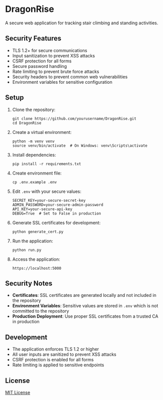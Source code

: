 # DragonRise

A secure web application for tracking stair climbing and standing activities.

## Security Features

- TLS 1.2+ for secure communications
- Input sanitization to prevent XSS attacks
- CSRF protection for all forms
- Secure password handling
- Rate limiting to prevent brute force attacks
- Security headers to prevent common web vulnerabilities
- Environment variables for sensitive configuration

## Setup

1. Clone the repository:
   ```
   git clone https://github.com/yourusername/DragonRise.git
   cd DragonRise
   ```

2. Create a virtual environment:
   ```
   python -m venv venv
   source venv/bin/activate  # On Windows: venv\Scripts\activate
   ```

3. Install dependencies:
   ```
   pip install -r requirements.txt
   ```

4. Create environment file:
   ```
   cp .env.example .env
   ```

5. Edit `.env` with your secure values:
   ```
   SECRET_KEY=your-secure-secret-key
   ADMIN_PASSWORD=your-secure-admin-password
   API_KEY=your-secure-api-key
   DEBUG=True  # Set to False in production
   ```

6. Generate SSL certificates for development:
   ```
   python generate_cert.py
   ```

7. Run the application:
   ```
   python run.py
   ```

8. Access the application:
   ```
   https://localhost:5000
   ```

## Security Notes

- **Certificates**: SSL certificates are generated locally and not included in the repository
- **Environment Variables**: Sensitive values are stored in `.env` which is not committed to the repository
- **Production Deployment**: Use proper SSL certificates from a trusted CA in production

## Development

- The application enforces TLS 1.2 or higher
- All user inputs are sanitized to prevent XSS attacks
- CSRF protection is enabled for all forms
- Rate limiting is applied to sensitive endpoints

## License

[MIT License](LICENSE)